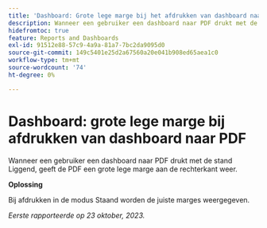 ```yaml
---
title: 'Dashboard: Grote lege marge bij het afdrukken van dashboard naar PDF'
description: Wanneer een gebruiker een dashboard naar PDF drukt met de stand Liggend, geeft de PDF een grote lege marge aan de rechterkant weer.
hidefromtoc: true
feature: Reports and Dashboards
exl-id: 91512e88-57c9-4a9a-81a7-7bc2da9095d0
source-git-commit: 149c5401e25d2a67560a20e041b908ed65aea1c0
workflow-type: tm+mt
source-wordcount: '74'
ht-degree: 0%

---
```


# Dashboard: grote lege marge bij afdrukken van dashboard naar PDF

<!--Article by request-->

Wanneer een gebruiker een dashboard naar PDF drukt met de stand Liggend, geeft de PDF een grote lege marge aan de rechterkant weer.

**Oplossing**

Bij afdrukken in de modus Staand worden de juiste marges weergegeven.

_Eerste rapporteerde op 23 oktober, 2023._
